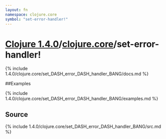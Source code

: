 ```yaml
---
layout: fn
namespace: clojure.core
symbol: "set-error-handler!"
---
```


# [Clojure 1.4.0](../../)/[clojure.core](../)/set-error-handler!

{% include 1.4.0/clojure.core/set_DASH_error_DASH_handler_BANG/docs.md %}

##Examples

{% include 1.4.0/clojure.core/set_DASH_error_DASH_handler_BANG/examples.md %}
## Source
{% include 1.4.0/clojure.core/set_DASH_error_DASH_handler_BANG/src.md %}

